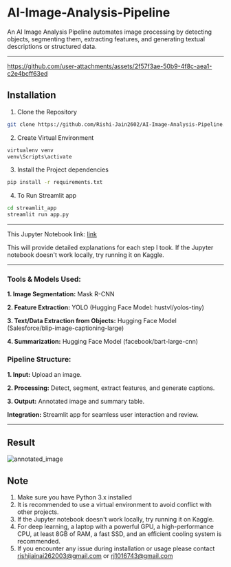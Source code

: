 # AI-Image-Analysis-Pipeline
 An AI Image Analysis Pipeline automates image processing by detecting objects, segmenting them, extracting features, and generating textual descriptions or structured data.
*****


https://github.com/user-attachments/assets/2f57f3ae-50b9-4f8c-aea1-c2e4bcff63ed


## Installation
1. Clone the Repository
``` bash
git clone https://github.com/Rishi-Jain2602/AI-Image-Analysis-Pipeline.git
```
2. Create Virtual Environment
```bash
virtualenv venv
venv\Scripts\activate
```
3. Install the Project dependencies
```bash
pip install -r requirements.txt
```
4. To Run Streamlit app
```bash
cd streamlit_app
streamlit run app.py
```

****

This Jupyter Notebook link: [link](https://github.com/Rishi-Jain2602/AI-Image-Analysis-Pipeline/blob/main/Image-Analysis.ipynb)

This will provide detailed explanations for each step I took. If the Jupyter notebook doesn't work locally, try running it on Kaggle.
****
### Tools & Models Used:

**1. Image Segmentation:** Mask R-CNN

**2. Feature Extraction:** YOLO (Hugging Face Model: hustvl/yolos-tiny)

**3. Text/Data Extraction from Objects:** Hugging Face Model (Salesforce/blip-image-captioning-large)

**4. Summarization:** Hugging Face Model (facebook/bart-large-cnn)


### Pipeline Structure:

**1. Input:** Upload an image.

**2. Processing:** Detect, segment, extract features, and generate captions.

**3. Output:** Annotated image and summary table.

**Integration:** Streamlit app for seamless user interaction and review.

****

## Result

![annotated_image](https://github.com/user-attachments/assets/3079d0bc-3f65-4958-9e9c-e7bc757288ad)



## Note
1. Make sure you have Python 3.x installed
2. It is recommended to use a virtual environment to avoid conflict with other projects.
3. If the Jupyter notebook doesn't work locally, try running it on Kaggle.
4. For deep learning, a laptop with a powerful GPU, a high-performance CPU, at least 8GB of RAM, a fast SSD, and an efficient cooling system is recommended.
5. If you encounter any issue during installation or usage please contact rishijainai262003@gmail.com or rj1016743@gmail.com




